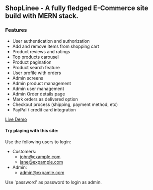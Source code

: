 ## ShopLinee - A fully fledged E-Commerce site build with MERN stack.


### Features
* User authentication and authorization
* Add and remove items from shopping cart
* Product reviews and ratings
* Top products carousel
* Product pagination
* Product search feature
* User profile with orders
* Admin screens
* Admin product management
* Admin user management
* Admin Order details page
* Mark orders as delivered option
* Checkout process (shipping, payment method, etc)
* PayPal / credit card integration

[Live Demo](https://shoplinee.herokuapp.com/)

#### Try playing with this site:
  Use the following users to login: 
 * Customers:
      * john@example.com 
      * jane@expample.com
 * Admin:
      * admin@expamle.com
  
 Use 'password' as password to login as admin.
